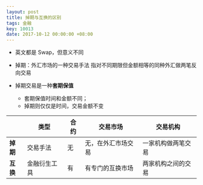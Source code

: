 ```yaml
---
layout: post
title: 掉期与互换的区别
tags: 金融
key: 10013
date: 2017-10-12 00:00:00 +08:00
---
```


- 英文都是 Swap，但意义不同

- 掉期：外汇市场的一种交易手法
指对不同期限但金额相等的同种外汇做两笔反向交易

- 掉期交易是一种**套期保值**
    - 套期保值时间和金额不同；
    - 掉期则仅仅是时间，交易金额不变

| |类型|合约|交易市场|交易机构|
|---|---|---|---|---|
|**掉期**|交易手法|无|无，在外汇市场交易|一家机构做两笔交易|
|**互换**|金融衍生工具|有|有专门的互换市场|两家机构之间的交易|

